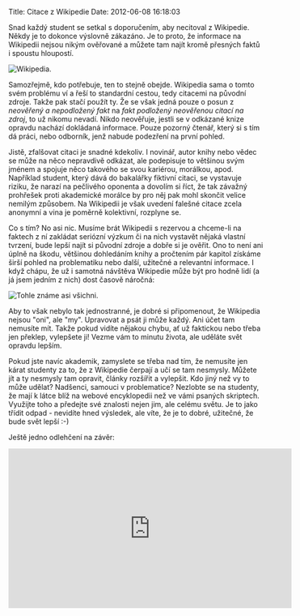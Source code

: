 Title: Citace z Wikipedie
Date: 2012-06-08 16:18:03

Snad každý student se setkal s doporučením, aby necitoval z Wikipedie. Někdy je to dokonce výslovně zákazáno. Je to proto, že informace na Wikipedii nejsou nikým ověřované a můžete tam najít kromě přesných faktů i spoustu hloupostí.

![Wikipedia.]({filename}/images/wikipediafact.jpg)

Samozřejmě, kdo potřebuje, ten to stejně obejde. Wikipedia sama o tomto svém problému ví a řeší to standardní cestou, tedy citacemi na původní zdroje. Takže pak stačí použít ty. Že se však jedná pouze o posun z *neověřený a nepodložený fakt* na *fakt podložený neověřenou citací na zdroj*, to už nikomu nevadí. Nikdo neověřuje, jestli se v odkázané knize opravdu nachází dokládaná informace. Pouze pozorný čtenář, který si s tím dá práci, nebo odborník, jenž nabude podezření na první pohled.

Jistě, zfalšovat citaci je snadné kdekoliv. I novinář, autor knihy nebo vědec se může na něco nepravdivě odkázat, ale podepisuje to většinou svým jménem a spojuje něco takového se svou kariérou, morálkou, apod. Například student, který dává do bakalářky fiktivní citaci, se vystavuje riziku, že narazí na pečlivého oponenta a dovolím si říct, že tak závažný prohřešek proti akademické morálce by pro něj pak mohl skončit velice nemilým způsobem. Na Wikipedii je však uvedení falešné citace zcela anonymní a vina je poměrně kolektivní, rozplyne se.

Co s tím? No asi nic. Musíme brát Wikipedii s rezervou a chceme-li na faktech z ní zakládat seriózní výzkum či na nich vystavět nějaká vlastní tvrzení, bude lepší najít si původní zdroje a dobře si je ověřit. Ono to není ani úplně na škodu, většinou dohledáním knihy a pročtením pár kapitol získáme širší pohled na problematiku nebo další, užitečné a relevantní informace. I když chápu, že už i samotná návštěva Wikipedie může být pro hodně lidí (a já jsem jedním z nich) dost časově náročná:

![Tohle známe asi všichni.]({filename}/images/every-time-i-go-to-wikipedia.png)

Aby to však nebylo tak jednostranné, je dobré si připomenout, že Wikipedia nejsou "oni", ale "my". Upravovat a psát ji může každý. Ani účet tam nemusíte mít. Takže pokud vidíte nějakou chybu, ať už faktickou nebo třeba jen překlep, vylepšete ji! Vezme vám to minutu života, ale uděláte svět opravdu lepším.

Pokud jste navíc akademik, zamyslete se třeba nad tím, že nemusíte jen kárat studenty za to, že z Wikipedie čerpají a učí se tam nesmysly. Můžete jít a ty nesmysly tam opravit, články rozšířit a vylepšit. Kdo jiný než vy to může udělat? Nadšenci, samouci v problematice? Nezlobte se na studenty, že mají k látce blíž na webové encyklopedii než ve vámi psaných skriptech. Využijte toho a předejte své znalosti nejen jim, ale celému světu. Je to jako třídit odpad - nevidíte hned výsledek, ale víte, že je to dobré, užitečné, že bude svět lepší :-)

Ještě jedno odlehčení na závěr:

<iframe width="560" height="315" src="http://www.youtube.com/embed/Gy3bS3r8hsg" frameborder="0" allowfullscreen></iframe>
